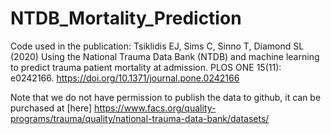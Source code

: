 # NTDB_Mortality_Prediction

Code used in the publication: Tsiklidis EJ, Sims C, Sinno T, Diamond SL (2020) Using the National Trauma Data Bank (NTDB) and machine learning to predict trauma patient mortality at admission. PLOS ONE 15(11): e0242166. https://doi.org/10.1371/journal.pone.0242166

Note that we do not have permission to publish the data to github, it can be purchased at [here] https://www.facs.org/quality-programs/trauma/quality/national-trauma-data-bank/datasets/

